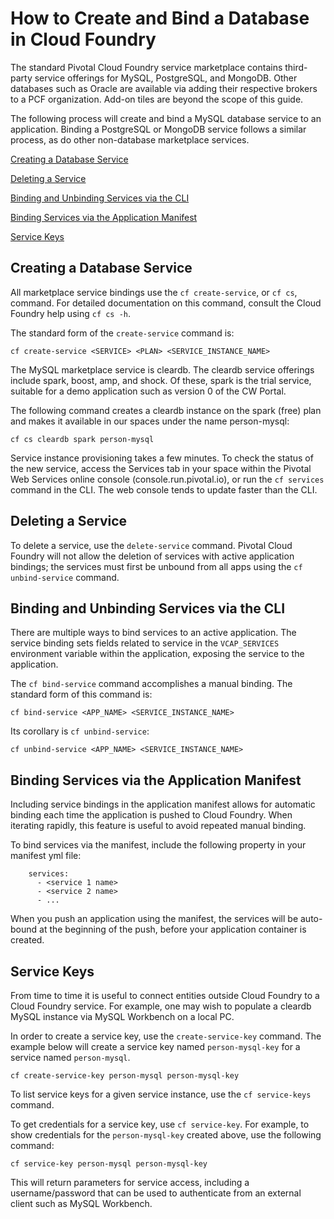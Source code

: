 # How to Create and Bind a Database in Cloud Foundry

The standard Pivotal Cloud Foundry service marketplace contains third-party service offerings for MySQL, PostgreSQL, and MongoDB.  Other databases such as Oracle are available via adding their respective brokers to a PCF organization.  Add-on tiles are beyond the scope of this guide.

The following process will create and bind a MySQL database service to an application.  Binding a PostgreSQL or MongoDB service follows a similar process, as do other non-database marketplace services.

[Creating a Database Service](./database-binding.md#creating-a-database-service)

[Deleting a Service](./database-binding.md#deleting-a-service)

[Binding and Unbinding Services via the CLI](./database-binding.md#binding-and-unbinding-services-via-the-cli)

[Binding Services via the Application Manifest](./database-binding.md#binding-services-via-the-application-manifest)

[Service Keys](./database-binding.md#service-keys)

## Creating a Database Service

All marketplace service bindings use the `cf create-service`, or `cf cs`, command.  For detailed documentation on this command, consult the Cloud Foundry help using `cf cs -h`.

The standard form of the `create-service` command is:

`cf create-service <SERVICE> <PLAN> <SERVICE_INSTANCE_NAME>`

The MySQL marketplace service is cleardb.  The cleardb service offerings include spark, boost, amp, and shock.  Of these, spark is the trial service, suitable for a demo application such as version 0 of the CW Portal.

The following command creates a cleardb instance on the spark (free) plan and makes it available in our spaces under the name person-mysql:

`cf cs cleardb spark person-mysql`

Service instance provisioning takes a few minutes.  To check the status of the new service, access the Services tab in your space within the Pivotal Web Services online console (console.run.pivotal.io), or run the `cf services` command in the CLI.  The web console tends to update faster than the CLI.

## Deleting a Service

To delete a service, use the `delete-service` command.  Pivotal Cloud Foundry will not allow the deletion of services with active application bindings; the services must first be unbound from all apps using the `cf unbind-service` command.

## Binding and Unbinding Services via the CLI

There are multiple ways to bind services to an active application.  The service binding sets fields related to service in the `VCAP_SERVICES` environment variable within the application, exposing the service to the application.

The `cf bind-service` command accomplishes a manual binding.  The standard form of this command is:

`cf bind-service <APP_NAME> <SERVICE_INSTANCE_NAME>`

Its corollary is `cf unbind-service`:

`cf unbind-service <APP_NAME> <SERVICE_INSTANCE_NAME>`

## Binding Services via the Application Manifest

Including service bindings in the application manifest allows for automatic binding each time the application is pushed to Cloud Foundry.  When iterating rapidly, this feature is useful to avoid repeated manual binding.

To bind services via the manifest, include the following property in your manifest yml file:

```
    services: 
      - <service 1 name>
      - <service 2 name>
      - ...
```

When you push an application using the manifest, the services will be auto-bound at the beginning of the push, before your application container is created.

## Service Keys

From time to time it is useful to connect entities outside Cloud Foundry to a Cloud Foundry service.  For example, one may wish to populate a cleardb MySQL instance via MySQL Workbench on a local PC.

In order to create a service key, use the `create-service-key` command.  The example below will create a service key named `person-mysql-key` for a service named `person-mysql`.

`cf create-service-key person-mysql person-mysql-key`

To list service keys for a given service instance, use the `cf service-keys` command.

To get credentials for a service key, use `cf service-key`.  For example, to show credentials for the `person-mysql-key` created above, use the following command:

`cf service-key person-mysql person-mysql-key`

This will return parameters for service access, including a username/password that can be used to authenticate from an external client such as MySQL Workbench.
